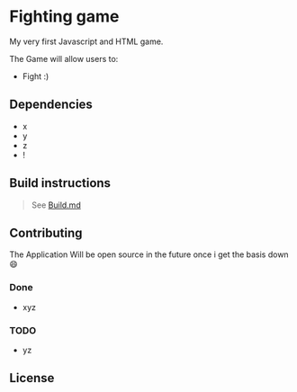 # Fighting game 
My very first Javascript and HTML game.

The Game will allow users to:

- Fight :)

## Dependencies

- x
- y
- z
- !

## Build instructions

> See [Build.md](Build.md)

## Contributing

The Application Will be open source in the future once i get the basis down 😄

### Done

- xyz

### TODO

- yz

## License
